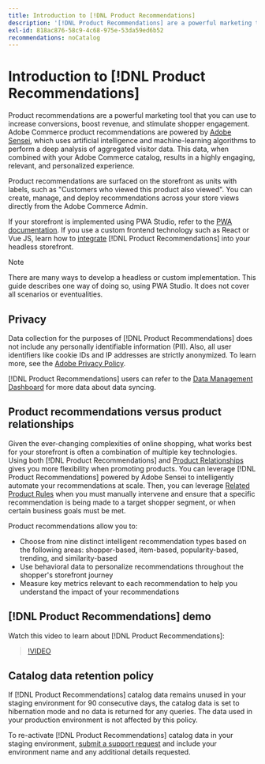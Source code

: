 ```yaml
---
title: Introduction to [!DNL Product Recommendations]
description: '[!DNL Product Recommendations] are a powerful marketing tool that you can use to increase conversions, boost revenue, and stimulate shopper engagement.'
exl-id: 818ac876-58c9-4c68-975e-53da59ed6b52
recommendations: noCatalog
---
```

# Introduction to [!DNL Product Recommendations]

Product recommendations are a powerful marketing tool that you can use to increase conversions, boost revenue, and stimulate shopper engagement. Adobe Commerce product recommendations are powered by [Adobe Sensei](https://www.adobe.com/sensei.html), which uses artificial intelligence and machine-learning algorithms to perform a deep analysis of aggregated visitor data. This data, when combined with your Adobe Commerce catalog, results in a highly engaging, relevant, and personalized experience.

Product recommendations are surfaced on the storefront as units with labels, such as "Customers who viewed this product also viewed". You can create, manage, and deploy recommendations across your store views directly from the Adobe Commerce Admin.

 If your storefront is implemented using PWA Studio, refer to the [PWA documentation](https://developer.adobe.com/commerce/pwa-studio/integrations/product-recommendations/). If you use a custom frontend technology such as React or Vue JS, learn how to [integrate](headless.md) [!DNL Product Recommendations] into your headless storefront.

>[!NOTE]
>
>There are many ways to develop a headless or custom implementation. This guide describes one way of doing so, using PWA Studio. It does not cover all scenarios or eventualities.

## Privacy

Data collection for the purposes of [!DNL Product Recommendations] does not include any personally identifiable information (PII). Also, all user identifiers like cookie IDs and IP addresses are strictly anonymized. To learn more, see the [Adobe Privacy Policy](https://www.adobe.com/privacy/policy.html).

[!DNL Product Recommendations] users can refer to the [Data Management Dashboard](https://experienceleague.adobe.com/docs/commerce-admin/systems/data-transfer/data-dashboard.html) for more data about data syncing.

## Product recommendations versus product relationships

Given the ever-changing complexities of online shopping, what works best for your storefront is often a combination of multiple key technologies. Using both [!DNL Product Recommendations] and [Product Relationships](https://experienceleague.adobe.com/docs/commerce-admin/marketing/promotions/product-relationships/product-relationships.html) gives you more flexibility when promoting products. You can leverage [!DNL Product Recommendations] powered by Adobe Sensei to intelligently automate your recommendations at scale. Then, you can leverage [Related Product Rules](https://experienceleague.adobe.com/docs/commerce-admin/marketing/promotions/product-relationships/product-related-rules.html) when you must manually intervene and ensure that a specific recommendation is being made to a target shopper segment, or when certain business goals must be met.

Product recommendations allow you to:

- Choose from nine distinct intelligent recommendation types based on the following areas: shopper-based, item-based, popularity-based, trending, and similarity-based
- Use behavioral data to personalize recommendations throughout the shopper's storefront journey
- Measure key metrics relevant to each recommendation to help you understand the impact of your recommendations

## [!DNL Product Recommendations] demo

Watch this video to learn about [!DNL Product Recommendations]:

>[!VIDEO](https://video.tv.adobe.com/v/343991?quality=12)

## Catalog data retention policy

If [!DNL Product Recommendations] catalog data remains unused in your staging environment for 90 consecutive days, the catalog data is set to hibernation mode and no data is returned for any queries. The data used in your production environment is not affected by this policy.

To re-activate [!DNL Product Recommendations] catalog data in your staging environment, [submit a support request](https://experienceleague.adobe.com/en/docs/commerce-knowledge-base/kb/help-center-guide/magento-help-center-user-guide#experience-league-start-page) and include your environment name and any additional details requested.
